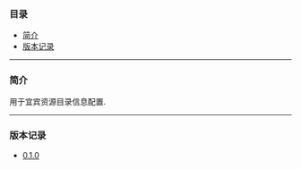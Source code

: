 ### 目录

* [简介](#abstract)
* [版本记录](#version)

---

### <a name="abstract">简介</a>

用于宜宾资源目录信息配置.

---

### <a name="version">版本记录</a>

* [0.1.0](./Docs/Version/0.1.0.md "0.1.0")